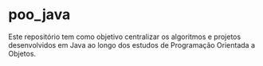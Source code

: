 # poo_java
Este repositório tem como objetivo centralizar os algoritmos e projetos desenvolvidos em Java ao longo dos estudos de Programação Orientada a Objetos.
